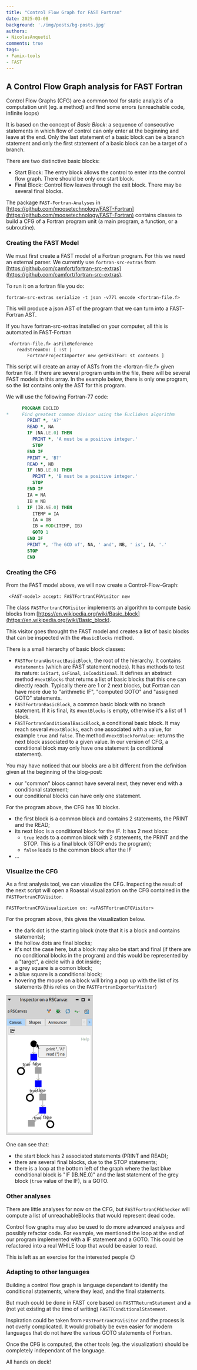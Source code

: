 ```yaml
---
title: "Control Flow Graph for FAST Fortran"
date: 2025-03-08
background: './img/posts/bg-posts.jpg'
authors:
- NicolasAnquetil
comments: true
tags:
- Famix-tools
- FAST
---
```


## A Control Flow Graph analysis for FAST Fortran

Control Flow Graphs (CFG) are a common tool for static analyzis of a computation unit (eg. a method) and find some errors (unreachable code, infinite loops)

It is based on the concept of *Basic Block*: a sequence of consecutive statements in which flow of control can only enter at the beginning and leave at the end. Only the last statement of a basic block can be a branch statement and only the first statement of a basic block can be a target of a branch.

There are two distinctive basic blocks: 
- Start Block: The entry block allows the control to enter into the control flow graph. There should be only one start block.
- Final Block: Control flow leaves through the exit block. There may be several final blocks.

The package `FAST-Fortran-Analyses` in [https://github.com/moosetechnology/FAST-Fortran](https://github.com/moosetechnology/FAST-Fortran) contains classes to build a CFG of a Fortran program unit (a main program, a function, or a subroutine).

### Creating the FAST Model

We must first create a FAST model of a Fortran program.
For this we need an external parser.
We currently use `fortran-src-extras` from [https://github.com/camfort/fortran-src-extras](https://github.com/camfort/fortran-src-extras).

To run it on a fortran file you do:
```smalltalk
fortran-src-extras serialize -t json -v77l encode <fortran-file.f>
```
This will produce a json AST of the program that we can turn into a FAST-Fortran AST.

If you have fortran-src-extras installed on your computer, all this is automated in FAST-Fortran
```smalltalk
 <fortran-file.f> asFileReference
	readStreamDo: [ :st |
		FortranProjectImporter new getFASTFor: st contents ]
```
This script will create an array of ASTs from the <fortran-file.f> given fortran file.
If there are several program units in the file, there will be several FAST models in this array.
In the example below, there is only one program, so the list contains only the AST for this program.

We will use the following Fortran-77 code:
```fortran
      PROGRAM EUCLID
*     Find greatest common divisor using the Euclidean algorithm
        PRINT *, 'A?'
        READ *, NA
        IF (NA.LE.0) THEN
          PRINT *, 'A must be a positive integer.'
          STOP
        END IF
        PRINT *, 'B?'
        READ *, NB
        IF (NB.LE.0) THEN
          PRINT *, 'B must be a positive integer.'
          STOP
        END IF
        IA = NA
        IB = NB
    1   IF (IB.NE.0) THEN
          ITEMP = IA
          IA = IB
          IB = MOD(ITEMP, IB)
          GOTO 1
        END IF
        PRINT *, 'The GCD of', NA, ' and', NB, ' is', IA, '.'
        STOP
        END
```

### Creating the CFG

From the FAST model above, we will now create a Control-Flow-Graph:
```smalltalk
 <FAST-model> accept: FASTFortranCFGVisitor new
 ```

The class `FASTFortranCFGVisitor` implements an algorithm to compute basic blocks from [https://en.wikipedia.org/wiki/Basic_block](https://en.wikipedia.org/wiki/Basic_block).

This visitor goes throught the FAST model and creates a list of basic blocks that can be inspected with the `#basicBlocks` method.

There is a small hierarchy of basic block classes: 
- `FASTFortranAbstractBasicBlock`, the root of the hierarchy.
  It contains `#statements` (which are FAST statement nodes).
  It has methods to test its nature: `isStart`, `isFinal`, `isConditional`.
    It defines an abstract method `#nextBlocks` that returns a list of basic blocks that this one can directly reach.
    Typically there are  1 or 2 next blocks, but Fortran can have more due to "arithmetic IF", "computed GOTO" and "assigned GOTO" statements.
- `FASTFortranBasicBlock`, a common basic block with no branch statement.
  If it is final, its  `#nextBlocks` is empty, otherwise it's a list of 1 block.
- `FASTFortranConditionalBasicBlock`, a conditional basic block.
  It may reach several `#nextBlocks`, each one associated with a value, for example `true` and `false`.
  The method `#nextBlockForValue:` returns the next block associated to a given value.
  In our version of CFG, a conditional block may only have one statement (a conditional statement).
  
You may have noticed that our blocks are a bit different from the definition given at the beginning of the blog-post:
- our "common" blocs cannot have several next, they never end with a conditional statement;
- our conditional blocks can have only one statement.

For the program above, the CFG has 10 blocks.
- the first block is a common block and contains 2 statements, the PRINT and the READ;
- its next bloc is a conditional block for the IF.
  It has 2 next blocs:
  - `true` leads to a common block with 2 statements, the PRINT and the STOP. This is a final block (STOP ends the program);
  - `false` leads to the common block after the IF
- ...

### Visualize the CFG

As a first analysis tool, we can visualize the CFG.
Inspecting the result of the next script will open a Roassal visualization on the CFG contained in the `FASTFortranCFGVisitor`.

```smalltalk
FASTFortranCFGVisualization on: <aFASTFortranCFGVisitor>
```

For the program above, this gives the visualization below.
- the dark dot is the starting block (note that it is a block and contains statements);
- the hollow dots are final blocks;
- it's not the case here, but a block may also be start and final (if there are no conditional blocks in the program) and this would be represented by a "target", a circle with a dot inside;
- a grey square is a comon block;
- a blue square is a conditional block;
- hovering the mouse on a block will bring a pop up with the list of its statements (this relies on the `FASTFortranExporterVisitor`)

!["Viualizing the Control Flow Graph"](./img/posts/2025-03-08-cfg/the-CFG.png)

One can see that:
- the start block has 2 associated statements (PRINT and READ);
- there are several final blocks, due to the STOP statements;
- there is a loop at the bottom left of the graph where the last blue conditional block is "IF (IB.NE.0)" and the last statement of the grey block (`true` value of the IF), is a GOTO.

### Other analyses

There are little analyses for now on the CFG, but `FASTFortranCFGChecker` will compute a list of unreachableBlocks that would represent dead code.

Control flow graphs may also be used to do more advanced analyses and possibly refactor code.
For example, we mentioned the loop at the end of our program implemented with a IF statement and a GOTO.
This could be refactored into a real WHILE loop that would be easier to read.

This is left as an exercise for the interested people :wink:

### Adapting to other languages

Building a control flow graph is language dependant to identify the conditional statements, where they lead, and the final statements.

But much could be done in FAST core based on `FASTTReturnStatement` and a (not yet existing at the time of writing) `FASTTConditionalStatement`.

Inspiration could be taken from `FASTFortranCFGVisitor` and the process is not overly complicated.
It would probably be even easier for modern languages that do not have the various GOTO statements of Fortran.

Once the CFG is computed, the other tools (eg. the visualization) should be completely independant of the language.

All hands on deck!
